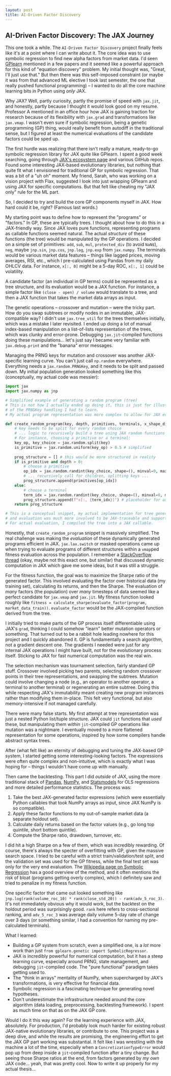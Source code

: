 ```yaml
---
layout: post
title: AI-Driven Factor Discovery
---
```


## AI-Driven Factor Discovery: The JAX Journey

This one took a while. The `AI-Driven Factor Discovery` project finally feels like it's at a point where I can write about it. The core idea was to use symbolic regression to find new alpha factors from market data. I'd seen [GPlearn](https://gplearn.readthedocs.io/en/stable/) mentioned in a few papers and it seemed like a powerful approach for this kind of "equation discovery" problem. My initial thought was, "Great, I'll just use that." But then there was this self-imposed constraint (or maybe it was from that advanced ML elective I took last semester, the one that really pushed functional programming) – I wanted to do all the core machine learning bits in Python using *only* JAX.

Why JAX? Well, partly curiosity, partly the promise of speed with `jax.jit`, and honestly, partly because I thought it would look good on my resume. Professor A mentioned in an office hour how JAX is gaining traction for research because of its flexibility with `jax.grad` and transformations like `jax.vmap`. I wasn't even sure if symbolic regression, being a genetic programming (GP) thing, would really benefit from autodiff in the traditional sense, but I figured at least the numerical evaluations of the candidate factors could be sped up.

The first hurdle was realizing that there isn't really a mature, ready-to-go symbolic regression library for JAX quite like GPlearn. I spent a good week searching, going through [JAX's ecosystem page](https://github.com/google/jax#ecosystem) and various GitHub repos. Found some interesting JAX-based evolutionary libraries, but nothing that quite fit what I envisioned for traditional GP for symbolic regression. That was a bit of a "uh oh" moment. My friend, Sarah, who was working on a vision project with Flax, suggested I look into just wrapping GPlearn and using JAX for specific computations. But that felt like cheating my "JAX only" rule for the ML part.

So, I decided to try and build the core GP components myself in JAX. How hard could it be, right? (Famous last words.)

My starting point was to define how to represent the "programs" or "factors." In GP, these are typically trees. I thought about how to do this in a JAX-friendly way. Since JAX loves pure functions, representing programs as callable functions seemed natural. The actual *structure* of these functions (the tree) would be manipulated by the GP operations. I decided on a simple set of primitives: `add`, `sub`, `mul`, `protected_div` (to avoid `NaN`s), `neg`, maybe `jnp.sin`, `jnp.cos`, `jnp.log`, `jnp.exp` from `jax.numpy`. The terminals would be various market data features – things like lagged prices, moving averages, RSI, etc., which I pre-calculated using Pandas from my daily OHLCV data. For instance, `x[:, 0]` might be a 5-day ROC, `x[:, 1]` could be volatility.

A candidate factor (an individual in GP terms) could be represented as a tree structure, and its evaluation would be a JAX function. For instance, a simple factor like `(close - open) / volume` would translate to a tree, and then a JAX function that takes the market data arrays as input.

The genetic operations – crossover and mutation – were the tricky part. How do you swap subtrees or modify nodes in an immutable, JAX-compatible way? I didn't use `jax.tree_util` for the trees themselves initially, which was a mistake I later revisited. I ended up doing a lot of manual index-based manipulation on a list-of-lists representation of the trees, which was clunky and error-prone. Debugging `jax.jit`-compiled functions doing these manipulations... let's just say I became very familiar with `jax.debug.print` and the "banana" error messages.

Managing the PRNG keys for mutation and crossover was another JAX-specific learning curve. You can't just call `np.random` everywhere. Everything needs a `jax.random.PRNGKey`, and it needs to be split and passed down. My initial population generation looked something like this (conceptually, my actual code was messier):

```python
import jax
import jax.numpy as jnp

# Simplified example of generating a random program (tree)
# This is not how I actually ended up doing it, this is just for illustration
# of the PRNGKey handling I had to learn.
# My actual program representation was more complex to allow for JAX evaluation.

def create_random_program(key, depth, primitives, terminals, x_shape_dim1):
    # key needs to be split for every random choice
    # ... logic to recursively build a tree using JAX random functions ...
    # For instance, choosing a primitive or a terminal:
    key_op, key_choice = jax.random.split(key)
    is_primitive = jax.random.uniform(key_op) > 0.5 # simplified
    
    prog_structure = [] # this would be more structured in reality
    if is_primitive and depth > 0:
        # choose a primitive
        op_idx = jax.random.randint(key_choice, shape=(), minval=0, maxval=len(primitives))
        # ... recursively call for children, splitting keys ...
        prog_structure.append(primitives[op_idx])
    else:
        # choose a terminal
        term_idx = jax.random.randint(key_choice, shape=(), minval=0, maxval=x_shape_dim1)
        prog_structure.append(f"x[:, {term_idx}]") # placeholder for actual terminal representation
    return prog_structure

# This is a conceptual snippet, my actual implementation for tree generation
# and evaluation was much more involved to be JAX-traceable and support GP operations.
# For actual evaluation, I compiled the tree into a JAX callable.
```
Honestly, that `create_random_program` snippet is massively simplified. The real challenge was making the *evaluation* of these dynamically generated programs efficient in JAX. `jax.lax.switch` or masked operations came up when trying to evaluate programs of different structures within a `vmap`ped fitness evaluation across the population. I remember a [StackOverflow thread](https://stackoverflow.com/questions/something-similar-to-this-but-real) (okay, maybe not this exact one, but similar) that discussed dynamic computation in JAX which gave me some ideas, but it was still a struggle.

For the fitness function, the goal was to maximize the Sharpe ratio of the generated factor. This involved evaluating the factor over historical data (my training set), calculating its returns, and then the Sharpe. The evaluation of *many* factors (the population) over *many* timesteps of data seemed like a perfect candidate for `jax.vmap` and `jax.jit`. My fitness function looked roughly like `fitness = calculate_sharpe(evaluate_factor(program, market_data_train))`. `evaluate_factor` would be the JAX-compiled function derived from the tree.

I initially tried to make parts of the GP process itself differentiable using JAX's `grad`, thinking I could somehow "learn" better mutation operators or something. That turned out to be a rabbit hole leading nowhere for this project and I quickly abandoned it. GP is fundamentally a search algorithm, not a gradient descent one. The gradients I needed were just for any internal JAX operations I might have built, not for the evolutionary process itself. Sticking to JAX for fast numerical computation was the real win.

The selection mechanism was tournament selection, fairly standard GP stuff. Crossover involved picking two parents, selecting random crossover points in their tree representations, and swapping the subtrees. Mutation could involve changing a node (e.g., an operator to another operator, a terminal to another terminal) or regenerating an entire subtree. Doing this while respecting JAX's immutability meant creating new program instances rather than modifying them in-place. This felt very functional, but also memory-intensive if not managed carefully.

There were many false starts. My first attempt at tree representation was just a nested Python list/tuple structure. JAX could `jit` functions that *used* these, but manipulating them *within* `jit`-compiled GP operations like mutation was a nightmare. I eventually moved to a more flattened representation for some operations, inspired by how some compilers handle abstract syntax trees.

After (what felt like) an eternity of debugging and tuning the JAX-based GP system, I started getting some interesting-looking factors. The expressions were often quite complex and non-intuitive, which is exactly what I was hoping for – things I wouldn't have come up with manually.

Then came the backtesting. This part I did *outside* of JAX, using the more traditional stack of [Pandas](https://pandas.pydata.org/), [NumPy](https://numpy.org/), and [Statsmodels](https://www.statsmodels.org/) for OLS regressions and more detailed performance statistics. The process was:
1.  Take the best JAX-generated factor expressions (which were essentially Python callables that took NumPy arrays as input, since JAX NumPy is so compatible).
2.  Apply these factor functions to my out-of-sample market data (a separate holdout set).
3.  Calculate daily returns based on the factor values (e.g., go long top quintile, short bottom quintile).
4.  Compute the Sharpe ratio, drawdown, turnover, etc.

I did hit a high Sharpe on a few of them, which was incredibly rewarding. Of course, there's always the specter of overfitting with GP, given the massive search space. I tried to be careful with a strict train/validation/test split, and the validation set was used for the GP fitness, while the final test set was only for the very end evaluation. The [Wikipedia page on Symbolic Regression](https://en.wikipedia.org/wiki/Symbolic_regression) has a good overview of the method, and it often mentions the risk of bloat (programs getting overly complex), which I definitely saw and tried to penalize in my fitness function.

One specific factor that came out looked something like `jnp.log(rank(volume_roc_10) * rank(close_std_20)) - rank(adv_5_roc_3)`. It's not immediately obvious why it would work, but the backtest on the holdout period was surprisingly good. `rank` here refers to cross-sectional ranking, and `adv_5_roc_3` was average daily volume 5-day rate of change over 3 days (or something similar, I had a convention for naming my pre-calculated terminals).

What I learned:
*   Building a GP system from scratch, even a simplified one, is a *lot* more work than just `from gplearn.genetic import SymbolicRegressor`.
*   JAX is incredibly powerful for numerical computation, but it has a steep learning curve, especially around PRNG, state management, and debugging `jit`-compiled code. The "pure functional" paradigm takes getting used to.
*   The "think in arrays" mentality of NumPy, when supercharged by JAX's transformations, is very effective for financial data.
*   Symbolic regression is a fascinating technique for generating novel hypotheses.
*   Don't underestimate the infrastructure needed around the core algorithm (data loading, preprocessing, backtesting framework). I spent as much time on that as on the JAX GP core.

Would I do it this way again? For the learning experience with JAX, absolutely. For production, I'd probably look much harder for existing robust JAX-native evolutionary libraries, or contribute to one. This project was a deep dive, and while the results are promising, the engineering effort to get the JAX GP part working was substantial. It felt like I was wrestling with the machine a lot of the time, especially when a `ConcretizationTypeError` would pop up from deep inside a `jit`-compiled function after a tiny change. But seeing those Sharpe ratios at the end, from factors generated by *my own* JAX code... yeah, that was pretty cool. Now to write it up properly for my actual thesis...